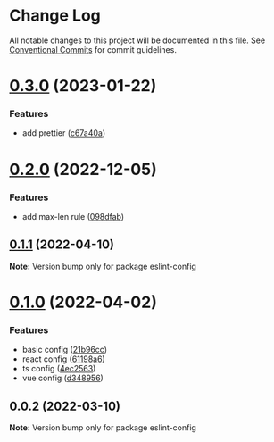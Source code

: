 # Change Log

All notable changes to this project will be documented in this file.
See [Conventional Commits](https://conventionalcommits.org) for commit guidelines.

# [0.3.0](https://github.com/ouduidui/eslint-config/compare/v0.2.0...v0.3.0) (2023-01-22)


### Features

* add prettier ([c67a40a](https://github.com/ouduidui/eslint-config/commit/c67a40a2330d4d5b8941f56abbd3a95d4638e4dc))





# [0.2.0](https://github.com/ouduidui/eslint-config/compare/v0.1.1...v0.2.0) (2022-12-05)


### Features

* add max-len rule ([098dfab](https://github.com/ouduidui/eslint-config/commit/098dfabb5310c281408be583527335237f74a27c))





## [0.1.1](https://github.com/ouduidui/eslint-config/compare/v0.1.0...v0.1.1) (2022-04-10)

**Note:** Version bump only for package eslint-config





# [0.1.0](https://github.com/ouduidui/eslint-config/compare/v0.0.2...v0.1.0) (2022-04-02)


### Features

* basic config ([21b96cc](https://github.com/ouduidui/eslint-config/commit/21b96cc106511a931076275bdc7216a657c3a448))
* react config ([61198a6](https://github.com/ouduidui/eslint-config/commit/61198a68240eaf63033eb8b13b4da7ef859dc1eb))
* ts config ([4ec2563](https://github.com/ouduidui/eslint-config/commit/4ec25636bc48c149959f289b25f319a647ea89f9))
* vue config ([d348956](https://github.com/ouduidui/eslint-config/commit/d348956c5d3a978b0c0bee656c9495fddcbb119d))





## 0.0.2 (2022-03-10)

**Note:** Version bump only for package eslint-config

